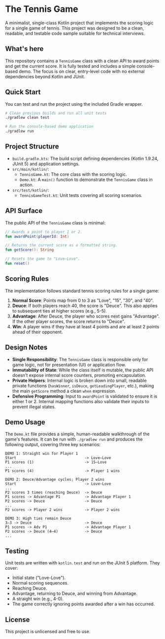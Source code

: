 # The Tennis Game

A minimalist, single-class Kotlin project that implements the scoring logic for a single game of tennis. This project was designed to be a clean, readable, and testable code sample suitable for technical interviews.

## What's here

This repository contains a `TennisGame` class with a clean API to award points and get the current score. It is fully tested and includes a simple console-based demo. The focus is on clear, entry-level code with no external dependencies beyond Kotlin and JUnit.

## Quick Start

You can test and run the project using the included Gradle wrapper.

```bash
# Clean previous builds and run all unit tests
./gradlew clean test

# Run the console-based demo application
./gradlew run
```

## Project Structure

- `build.gradle.kts`: The build script defining dependencies (Kotlin 1.9.24, JUnit 5) and application settings.
- `src/main/kotlin/`:
  - `TennisGame.kt`: The core class with the scoring logic.
  - `Demo.kt`: A `main()` function to demonstrate the `TennisGame` class in action.
- `src/test/kotlin/`:
  - `TennisGameTest.kt`: Unit tests covering all scoring scenarios.

## API Surface

The public API of the `TennisGame` class is minimal:

```kotlin
// Awards a point to player 1 or 2.
fun awardPoint(playerId: Int)

// Returns the current score as a formatted string.
fun getScore(): String

// Resets the game to "Love–Love".
fun reset()
```

## Scoring Rules

The implementation follows standard tennis scoring rules for a single game:
1.  **Normal Score**: Points map from 0 to 3 as "Love", "15", "30", and "40".
2.  **Deuce**: If both players reach 40, the score is "Deuce". This also applies to subsequent ties at higher scores (e.g., 5-5).
3.  **Advantage**: After Deuce, the player who scores next gains "Advantage". If the other player scores, the score returns to "Deuce".
4.  **Win**: A player wins if they have at least 4 points and are at least 2 points ahead of their opponent.

## Design Notes

- **Single Responsibility**: The `TennisGame` class is responsible only for game logic, not for presentation (UI) or application flow.
- **Immutability of State**: While the class itself is mutable, the public API doesn't expose internal score counters, promoting encapsulation.
- **Private Helpers**: Internal logic is broken down into small, readable private functions (`hasWinner`, `isDeuce`, `getLeadingPlayer`, etc.), making the main `getScore` method a clean `when` expression.
- **Defensive Programming**: Input to `awardPoint` is validated to ensure it is either 1 or 2. Internal mapping functions also validate their inputs to prevent illegal states.

## Demo Usage

The `Demo.kt` file provides a simple, human-readable walkthrough of the game's features. It can be run with `./gradlew run` and produces the following output, covering three key scenarios:

```
DEMO 1: Straight win for Player 1
Start                               -> Love–Love
P1 scores (1)                       -> 15–Love
...
P1 scores (4)                       -> Player 1 wins

DEMO 2: Deuce/Advantage cycles; Player 2 wins
Start                               -> Love–Love
...
P2 scores 3 times (reaching Deuce)  -> Deuce
P1 scores -> Advantage P1           -> Advantage Player 1
P2 scores -> Deuce                  -> Deuce
...
P2 scores -> Player 2 wins          -> Player 2 wins

DEMO 3: High ties remain Deuce
3–3 -> Deuce                        -> Deuce
P1 scores -> Adv P1                 -> Advantage Player 1
P2 scores -> Deuce (4–4)            -> Deuce
...
```

## Testing

Unit tests are written with `kotlin.test` and run on the JUnit 5 platform. They cover:
- Initial state ("Love-Love").
- Normal scoring sequences.
- Reaching Deuce.
- Advantage, returning to Deuce, and winning from Advantage.
- A straight win (e.g., 4-0).
- The game correctly ignoring points awarded after a win has occurred.


## License

This project is unlicensed and free to use.
